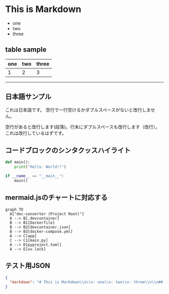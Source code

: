 # This is Markdown

- one
- two
- three

## table sample

| one | two | three |
| --- | --- | ----- |
| 1 | 2 | 3 |

---

## 日本語サンプル

これは日本語です。
空行で一行空けるかダブルスペースがないと改行しません。

空行があると改行します(段落)。行末にダブルスペースも改行します（改行）。  
これは改行しているはずです。

## コードブロックのシンタクッスハイライト

```python
def main():
    print("Hello. World!!")

if __name__ == "__main__":
    main()
```

## mermaid.jsのチャートに対応する

```mermaid
graph TD
  A["doc-converter (Project Root)"]
  A --> B[.devcontainer]
  B --> B1[Dockerfile]
  B --> B2[devcontainer.json]
  B --> B3[docker-compose.yml]
  A --> C[app]
  C --> C1[main.py]
  A --> D[pyproject.toml]
  A --> E[uv.lock]
```

## テスト用JSON

```json
{
  "markdown": "# This is Markdown\\n\\n- one\\n- two\\n- three\\n\\n## table sample\\n\\n| one | two | three |\\n| --- | --- | ----- |\\n| 1 | 2 | 3 |\\n\\n---\\n\\n## 日本語サンプル\\n\\nこれは日本語です。\\n空行で一行空けるかダブルスペースがないと改行しません。\\n\\n空行があると改行します(段落)。行末にダブルスペースも改行します（改行）。  \\nこれは改行しているはずです。\\n\\n## コードブロックのシンタクッスハイライト\\n\\n```python\\ndef main():\\n    print(\\\"Hello. World!!\\\")\\n\\nif __name__ == \\\"__main__\\\":\\n    main()\\n```\\n\\n## mermaid.jsのチャートに対応する\\n\\n```mermaid\\ngraph TD\\n  A[doc-converter (Project Root)]\\n  A --> B[.devcontainer]\\n  B --> B1[Dockerfile]\\n  B --> B2[devcontainer.json]\\n  B --> B3[docker-compose.yml]\\n  A --> C[app]\\n  C --> C1[main.py]\\n  A --> D[pyproject.toml]\\n  A --> E[uv.lock]\\n```"
}
```
